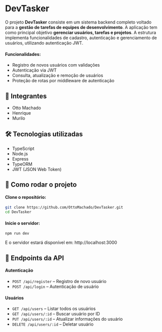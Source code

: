 # DevTasker 

O projeto **DevTasker** consiste em um sistema backend completo voltado para a **gestão de tarefas de equipes de desenvolvimento**.
A aplicação tem como principal objetivo **gerenciar usuários, tarefas e projetos**. A estrutura implementa funcionalidades de cadastro, autenticação e gerenciamento de usuários, utilizando autenticação JWT.

#### Funcionalidades:
- Registro de novos usuários com validações
- Autenticação via JWT
- Consulta, atualização e remoção de usuários
- Proteção de rotas por middleware de autenticação

## 👥 Integrantes

- Otto Machado  
- Henrique  
- Murilo  

## 🛠 Tecnologias utilizadas

- TypeScript
- Node.js
- Express
- TypeORM
- JWT (JSON Web Token)

## 🚀 Como rodar o projeto

#### Clone o repositório:

```bash
git clone https://github.com/OttoMachado/DevTasker.git
cd DevTasker
```
#### Inicie o servidor:
```
npm run dev
```
E o servidor estará disponível em:
http://localhost:3000

## 📡 Endpoints da API

#### Autenticação
- `POST /api/register` – Registro de novo usuário  
- `POST /api/login` – Autenticação de usuário  

#### Usuários
- `GET /api/users` – Listar todos os usuários 
- `GET /api/users/:id` – Buscar usuário por ID 
- `PUT /api/users/:id` – Atualizar informações do usuário 
- `DELETE /api/users/:id` – Deletar usuário 

